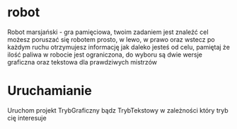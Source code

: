 # robot
Robot marsjański - gra pamięciowa, twoim zadaniem jest znaleźć cel możesz poruszać się robotem prosto, w lewo, w prawo oraz wstecz po każdym ruchu otrzymujesz informację jak daleko jesteś od celu, pamiętaj że ilość paliwa w robocie jest ograniczona, do wyboru są dwie wersje graficzna oraz tekstowa dla prawdziwych mistrzów

# Uruchamianie
Uruchom projekt TrybGraficzny bądz TrybTekstowy w zależności który tryb cię interesuje
